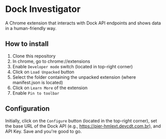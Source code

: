 # Dock Investigator
A Chrome extension that interacts with Dock API endpoints and shows data in a human-friendly way.

## How to install
1. Clone this repository
2. In chrome, go to chrome://extensions
3. Enable `Developer mode` switch (located in top-right corner)
4. Click on `Load Unpacked` button
5. Select the folder containing the unpacked extension (where manifest.json is located)
6. Click on `Learn More` of the extension
7. Enable `Pin to toolbar`

## Configuration
Initially, click on the `Configure` button (located in the top-right corner), set the base URL of the Dock API (e.g., https://pier-hmlext.devcdt.com.br), and API Key. Save and you're good to go.
